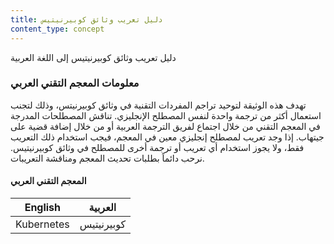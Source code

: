 ```yaml
---
title: دليل تعريب وثائق كوبيرنيتيس
content_type: concept
---
```


<!-- overview -->

دليل تعريب وثائق كوبيرنيتيس إلى اللغة العربية




<!-- body -->

### معلومات المعجم التقني العربي

تهدف هذه الوثيقة لتوحيد تراجم المفردات التقنية في وثائق كوبيرنيتس، وذلك لتجنب استعمال أكثر من ترجمة واحدة لنفس المصطلح الإنجليزي.
تناقش المصطلحات المدرجة في المعجم التقني من خلال اجتماع لفريق الترجمة العربية أو من خلال إضافة قضية على جيتهاب.
إذا وجد تعريب لمصطلح إنجليزي معين في المعجم، فيجب استخدام ذلك التعريب فقط، ولا يجوز استخدام أي تعريب أو ترجمة أخرى للمصطلح في وثائق كوبيرنيتيس. نرحب دائماً بطلبات تحديث المعجم ومناقشة التعريبات. 


#### المعجم التقني العربي


English | العربية
--- | --- 
Kubernetes |  كوبيرنيتيس
